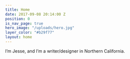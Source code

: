 ```yaml
---
title: Home
date: 2017-09-08 20:14:00 Z
position: 0
is_nav_page: true
hero_image: "/uploads/hero.jpg"
layer_color: "#b29f77"
layout: home
---
```


I’m Jesse, and I’m a writer/designer in Northern California. 